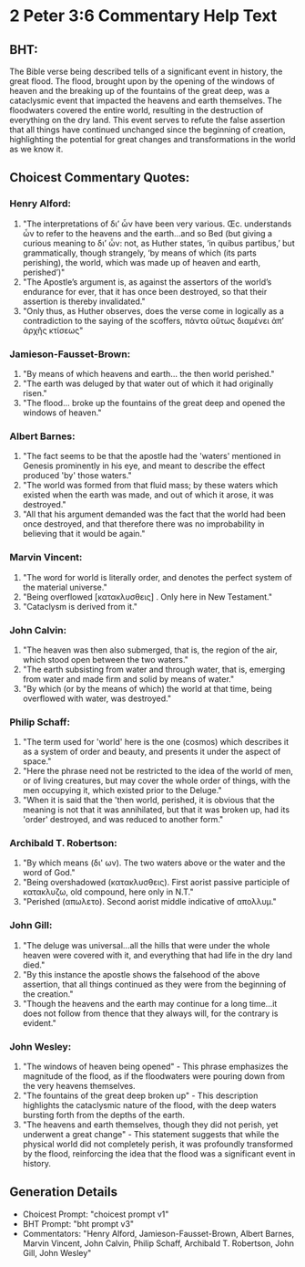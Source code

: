 # 2 Peter 3:6 Commentary Help Text

## BHT:
The Bible verse being described tells of a significant event in history, the great flood. The flood, brought upon by the opening of the windows of heaven and the breaking up of the fountains of the great deep, was a cataclysmic event that impacted the heavens and earth themselves. The floodwaters covered the entire world, resulting in the destruction of everything on the dry land. This event serves to refute the false assertion that all things have continued unchanged since the beginning of creation, highlighting the potential for great changes and transformations in the world as we know it.

## Choicest Commentary Quotes:
### Henry Alford:
1. "The interpretations of διʼ ὧν have been very various. Œc. understands ὧν to refer to the heavens and the earth...and so Bed (but giving a curious meaning to διʼ ὧν: not, as Huther states, ‘in quibus partibus,’ but grammatically, though strangely, ‘by means of which (its parts perishing), the world, which was made up of heaven and earth, perished’)"
2. "The Apostle’s argument is, as against the assertors of the world’s endurance for ever, that it has once been destroyed, so that their assertion is thereby invalidated."
3. "Only thus, as Huther observes, does the verse come in logically as a contradiction to the saying of the scoffers, πάντα οὕτως διαμένει ἀπʼ ἀρχῆς κτίσεως"

### Jamieson-Fausset-Brown:
1. "By means of which heavens and earth... the then world perished." 
2. "The earth was deluged by that water out of which it had originally risen." 
3. "The flood... broke up the fountains of the great deep and opened the windows of heaven."

### Albert Barnes:
1. "The fact seems to be that the apostle had the 'waters' mentioned in Genesis prominently in his eye, and meant to describe the effect produced 'by' those waters."
2. "The world was formed from that fluid mass; by these waters which existed when the earth was made, and out of which it arose, it was destroyed."
3. "All that his argument demanded was the fact that the world had been once destroyed, and that therefore there was no improbability in believing that it would be again."

### Marvin Vincent:
1. "The word for world is literally order, and denotes the perfect system of the material universe."
2. "Being overflowed [κατακλυσθεις] . Only here in New Testament."
3. "Cataclysm is derived from it."

### John Calvin:
1. "The heaven was then also submerged, that is, the region of the air, which stood open between the two waters."
2. "The earth subsisting from water and through water, that is, emerging from water and made firm and solid by means of water."
3. "By which (or by the means of which) the world at that time, being overflowed with water, was destroyed."

### Philip Schaff:
1. "The term used for 'world' here is the one (cosmos) which describes it as a system of order and beauty, and presents it under the aspect of space."
2. "Here the phrase need not be restricted to the idea of the world of men, or of living creatures, but may cover the whole order of things, with the men occupying it, which existed prior to the Deluge."
3. "When it is said that the 'then world, perished, it is obvious that the meaning is not that it was annihilated, but that it was broken up, had its 'order' destroyed, and was reduced to another form."

### Archibald T. Robertson:
1. "By which means (δι' ων). The two waters above or the water and the word of God." 
2. "Being overshadowed (κατακλυσθεις). First aorist passive participle of κατακλυζω, old compound, here only in N.T."
3. "Perished (απωλετο). Second aorist middle indicative of απολλυμ."

### John Gill:
1. "The deluge was universal...all the hills that were under the whole heaven were covered with it, and everything that had life in the dry land died." 
2. "By this instance the apostle shows the falsehood of the above assertion, that all things continued as they were from the beginning of the creation."
3. "Though the heavens and the earth may continue for a long time...it does not follow from thence that they always will, for the contrary is evident."

### John Wesley:
1. "The windows of heaven being opened" - This phrase emphasizes the magnitude of the flood, as if the floodwaters were pouring down from the very heavens themselves.
2. "The fountains of the great deep broken up" - This description highlights the cataclysmic nature of the flood, with the deep waters bursting forth from the depths of the earth.
3. "The heavens and earth themselves, though they did not perish, yet underwent a great change" - This statement suggests that while the physical world did not completely perish, it was profoundly transformed by the flood, reinforcing the idea that the flood was a significant event in history.


## Generation Details
- Choicest Prompt: "choicest prompt v1"
- BHT Prompt: "bht prompt v3"
- Commentators: "Henry Alford, Jamieson-Fausset-Brown, Albert Barnes, Marvin Vincent, John Calvin, Philip Schaff, Archibald T. Robertson, John Gill, John Wesley"
